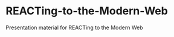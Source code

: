 REACTing-to-the-Modern-Web
==========================

Presentation material for REACTing to the Modern Web
